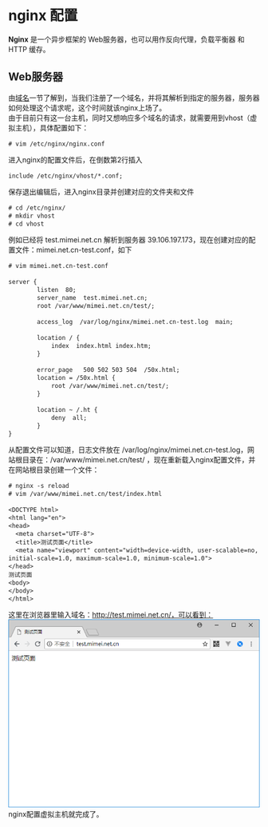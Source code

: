 # nginx 配置
**Nginx** 是一个异步框架的 Web服务器，也可以用作反向代理，负载平衡器 和 HTTP 缓存。  
## Web服务器
由[域名](domain.md)一节了解到，当我们注册了一个域名，并将其解析到指定的服务器，服务器如何处理这个请求呢，这个时间就该nginx上场了。  
由于目前只有这一台主机，同时又想响应多个域名的请求，就需要用到vhost（虚拟主机），具体配置如下：
```
# vim /etc/nginx/nginx.conf
```
进入nginx的配置文件后，在倒数第2行插入
```
include /etc/nginx/vhost/*.conf;
```
保存退出编辑后，进入nginx目录并创建对应的文件夹和文件
```
# cd /etc/nginx/
# mkdir vhost
# cd vhost
```
例如已经将 test.mimei.net.cn 解析到服务器 39.106.197.173，现在创建对应的配置文件：mimei.net.cn-test.conf，如下
```
# vim mimei.net.cn-test.conf

server {
        listen  80;
        server_name  test.mimei.net.cn;
        root /var/www/mimei.net.cn/test/;

        access_log  /var/log/nginx/mimei.net.cn-test.log  main;

        location / {
            index  index.html index.htm;
        }

        error_page   500 502 503 504  /50x.html;
        location = /50x.html {
            root /var/www/mimei.net.cn/test/;
        }

        location ~ /.ht {
            deny  all;
        }
}

```
从配置文件可以知道，日志文件放在 /var/log/nginx/mimei.net.cn-test.log，网站根目录在：/var/www/mimei.net.cn/test/
，现在重新载入nginx配置文件，并在网站根目录创建一个文件：
```
# nginx -s reload
# vim /var/www/mimei.net.cn/test/index.html

<DOCTYPE html>
<html lang="en">
<head>
  <meta charset="UTF-8">
  <title>测试页面</title>
  <meta name="viewport" content="width=device-width, user-scalable=no, initial-scale=1.0, maximum-scale=1.0, minimum-scale=1.0">
</head>
测试页面
<body>
</body>
</html>

```
这里在浏览器里输入域名：http://test.mimei.net.cn/，可以看到：  
![测试页面](./images/nginx/01.png)  
nginx配置虚拟主机就完成了。